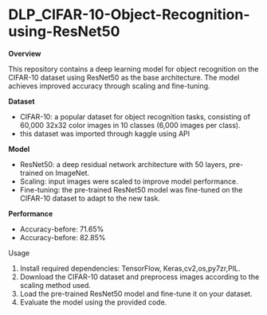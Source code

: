 # DLP_CIFAR-10-Object-Recognition-using-ResNet50
**Overview**

This repository contains a deep learning model for object recognition on the CIFAR-10 dataset using ResNet50 as the base architecture. The model achieves improved accuracy through scaling and fine-tuning.

**Dataset**

- CIFAR-10: a popular dataset for object recognition tasks, consisting of 60,000 32x32 color images in 10 classes (6,000 images per class).
- this dataset was imported through kaggle using API

**Model**

- ResNet50: a deep residual network architecture with 50 layers, pre-trained on ImageNet.
- Scaling: input images were scaled to improve model performance.
- Fine-tuning: the pre-trained ResNet50 model was fine-tuned on the CIFAR-10 dataset to adapt to the new task.

**Performance**

- Accuracy-before: 71.65%
-  Accuracy-before: 82.85%

Usage

1. Install required dependencies: TensorFlow, Keras,cv2,os,py7zr,PIL.
2. Download the CIFAR-10 dataset and preprocess images according to the scaling method used.
3. Load the pre-trained ResNet50 model and fine-tune it on your dataset.
4. Evaluate the model using the provided code.
